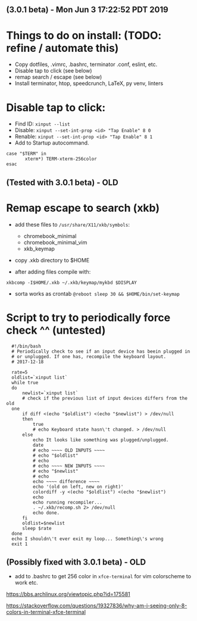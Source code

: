 (3.0.1 beta) - Mon Jun  3 17:22:52 PDT 2019
-------------------------------------------

# Things to do on install: (TODO: refine / automate this)

  - Copy dotfiles, .vimrc, .bashrc, terminator .conf, eslint, etc.
  - Disable tap to click (see below)
  - remap search / escape (see below)
  - Install terminator, htop, speedcrunch, LaTeX, py venv, linters

# Disable tap to click:

  - Find ID: `xinput --list`
  - Disable: `xinput --set-int-prop <id> "Tap Enable" 8 0`
  - Renable: `xinput --set-int-prop <id> "Tap Enable" 8 1`
  - Add to Startup autocommand.

```
case "$TERM" in
       xterm*) TERM-xterm-256color
esac

```

(Tested with 3.0.1 beta) - OLD
------------------------------

# Remap escape to search (xkb)

- add these files to `/usr/share/X11/xkb/symbols`:
  - chromebook_minimal
  - chromebook_minimal_vim
  - xkb_keymap

- copy .xkb directory to $HOME

- after adding files compile with:

`xkbcomp -I$HOME/.xkb ~/.xkb/keymap/mykbd $DISPLAY`

- sorta works as crontab `@reboot sleep 30 && $HOME/bin/set-keymap`

# Script to try to periodically force check ^^ (untested)

```
  #!/bin/bash
  # Periodically check to see if an input device has beein plugged in
  # or unplugged. If one has, recompile the keyboard layout.
  # 2017-12-18

  rate=5
  oldlist=`xinput list`
  while true
  do
      newlist=`xinput list`
      # check if the previous list of input devices differs from the old
  one
      if diff <(echo "$oldlist") <(echo "$newlist") > /dev/null
      then
          true
          # echo Keyboard state hasn\'t changed. > /dev/null
      else
          echo It looks like something was plugged/unplugged.
          date
          # echo ~~~~ OLD INPUTS ~~~~
          # echo "$oldlist"
          # echo
          # echo ~~~~ NEW INPUTS ~~~~
          # echo "$newlist"
          # echo
          echo ~~~~ difference ~~~~
          echo '(old on left, new on right)'
          colordiff -y <(echo "$oldlist") <(echo "$newlist")
          echo
          echo running recompiler...
          . ~/.xkb/recomp.sh 2> /dev/null
          echo done.
      fi
      oldlist=$newlist
      sleep $rate
  done
  echo I shouldn\'t ever exit my loop... Something\'s wrong
  exit 1

```

(Possibly fixed with 3.0.1 beta) - OLD
---------------------------------------
- add to .bashrc to get 256 color in `xfce-terminal` for vim colorscheme to work etc.

https://bbs.archlinux.org/viewtopic.php?id=175581

https://stackoverflow.com/questions/19327836/why-am-i-seeing-only-8-colors-in-terminal-xfce-terminal


